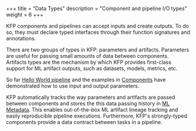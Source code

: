 +++
title = "Data Types"
description = "Component and pipeline I/O types"
weight = 6
+++

KFP components and pipelines can accept inputs and create outputs. To do so, they must declare typed interfaces through their function signatures and annotations.

There are two groups of types in KFP: parameters and artifacts. Parameters are useful for passing small amounts of data between components. Artifacts types are the mechanism by which KFP provides first-class support for ML artifact outputs, such as datasets, models, metrics, etc.

So far [Hello World pipeline][hello-world] and the examples in [Components][components] have demonstrated how to use input and output parameters.

KFP automatically tracks the way parameters and artifacts are passed between components and stores the this data passing history in [ML Metadata][ml-metadata]. This enables out-of-the-box ML artifact lineage tracking and easily reproducible pipeline executions. Furthermore, KFP's strongly-typed components provide a data contract between tasks in a pipeline.

[hello-world]: /docs/components/pipelines/v2/hello-world
[components]: /docs/components/pipelines/v2/components
[ml-metadata]: https://github.com/google/ml-metadata
